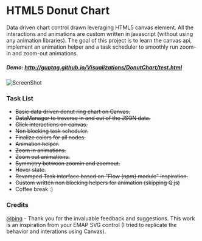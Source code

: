 <h1>HTML5 Donut Chart</h1>

<p>
 Data driven chart control drawn leveraging HTML5 canvas element. All the interactions and animations are custom written in javascript (without using any animation libraries). The goal of this project is to learn the canvas api, implement an animation helper and a task scheduler to smoothly run zoom-in and zoom-out animations.
</p>

<h5>
 Demo: <a href="http://guptag.github.io/Visualizations/DonutChart/src/test.html" target="_blank">http://guptag.github.io/Visualizations/DonutChart/test.html</a>
</h5>

![ScreenShot](http://guptag.github.io/Visualizations/DonutChart/src/img/donutchart.png)

<p>
	<h3>Task List</h3>
	<ul>
		<li><del>Basic data driven donut ring chart on Canvas.</del></li>
		<li><del>DataManager to traverse in and out of the JSON data.</del></li>
		<li><del>Click interactions on canvas.</del></li>
		<li><del>Non blocking task scheduler.</del></li>
		<li><del>Finalize colors for all nodes.</del></li>
		<li><del>Animation helper.</del></li>
		<li><del>Zoom in animations.</del></li>
		<li><del>Zoom out animations.</del></li>
		<li><del>Symmetry between zoomin and zoomout.</del></li>
		<li><del>Hover state.</del></li>
		<li><del>Revamped Task interface based on "Flow (npm) module" inspiration.</del></li>
		<li><del>Custom written non blocking helpers for animation (skipping Q.js)</del></li>
		<li>Coffee break :) </li>
	</ul>
</p>

<p>
	<h3>Credits</h3>
	<p>
		<a href="https://github.com/binq">@binq</a> - Thank you for the invaluable feedback and suggestions. This work is an inspiration from your EMAP SVG control (I tried to replicate the behavior and interations using Canvas).
	</p>
</p>

